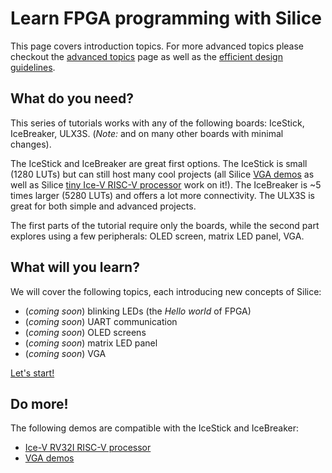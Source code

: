 # Learn FPGA programming with Silice

This page covers introduction topics. For more advanced topics please checkout the [advanced topics](Advanced.md) page as well as the [efficient design guidelines](Guidelines.md).

## What do you need?

This series of tutorials works with any of the following boards: IceStick, IceBreaker, ULX3S. (*Note:* and on many other boards with minimal changes). 

The IceStick and IceBreaker are great first options. The IceStick is small (1280 LUTs) but can still host many cool projects (all Silice [VGA demos](../projects/vga_demo) as well as Silice [tiny Ice-V RISC-V processor](../projects/ice-v) work on it!). The IceBreaker is ~5 times larger (5280 LUTs) and offers a lot more connectivity. The ULX3S is great for both simple and advanced projects.

The first parts of the tutorial require only the boards, while the second part explores using a few peripherals: OLED screen, matrix LED panel, VGA. 

## What will you learn?

We will cover the following topics, each introducing new concepts of Silice:
- (*coming soon*) blinking LEDs (the *Hello world* of FPGA)
- (*coming soon*) UART communication
- (*coming soon*) OLED screens
- (*coming soon*) matrix LED panel
- (*coming soon*) VGA

[Let's start!](blinky/README.md)

## Do more!

The following demos are compatible with the IceStick and IceBreaker:
- [Ice-V RV32I RISC-V processor](../projects/ice-v)
- [VGA demos](../projects/vga_demo)
